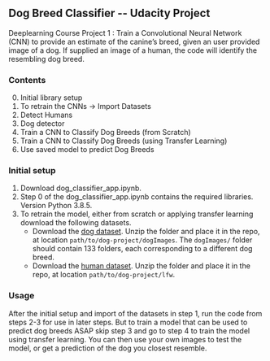 ## Dog Breed Classifier -- Udacity Project

Deeplearning Course Project 1 : Train a Convolutional Neural Network (CNN) to provide an estimate of the canine’s breed, given an user provided image of a dog.  If supplied an image of a human, the code will identify the resembling dog breed.

### Contents
0. Initial library setup
1. To retrain the CNNs -> Import Datasets
2. Detect Humans
3. Dog detector
3. Train a CNN to Classify Dog Breeds (from Scratch)
4. Train a CNN to Classify Dog Breeds (using Transfer Learning)
5. Use saved model to predict Dog Breeds

### Initial setup
1. Download dog_classifier_app.ipynb.
2. Step 0 of the dog_classifier_app.ipynb contains the required libraries. Version Python 3.8.5. 
3. To retrain the model, either from scratch or applying transfer learning download the following datasets. 
    - Download the [dog dataset](https://s3-us-west-1.amazonaws.com/udacity-aind/dog-project/dogImages.zip).  Unzip the folder and place it in the repo, at location `path/to/dog-project/dogImages`.  The `dogImages/` folder should contain 133 folders, each corresponding to a different dog breed.
    - Download the [human dataset](http://vis-www.cs.umass.edu/lfw/lfw.tgz).  Unzip the folder and place it in the repo, at location `path/to/dog-project/lfw`.

### Usage
After the initial setup and import of the datasets in step 1, run the code from steps 2-3 for use in later steps. 
But to train a model that can be used to predict dog breeds ASAP skip step 3 and go to step 4 to train the model using transfer learning.
You can then use your own images to test the model, or get a prediction of the dog you closest resemble.

